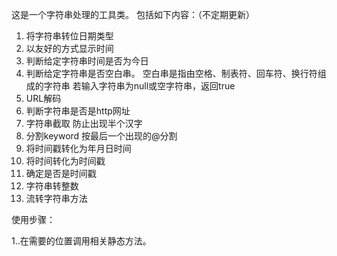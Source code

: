 这是一个字符串处理的工具类。
包括如下内容：（不定期更新）


1. 将字符串转位日期类型
2. 以友好的方式显示时间
3. 判断给定字符串时间是否为今日
4. 判断给定字符串是否空白串。 空白串是指由空格、制表符、回车符、换行符组成的字符串 若输入字符串为null或空字符串，返回true
5. URL解码
6. 判断字符串是否是http网址
7. 字符串截取 防止出现半个汉字 
8. 分割keyword 按最后一个出现的@分割
9. 将时间戳转化为年月日时间
10. 将时间转化为时间戳
11. 确定是否是时间戳
12. 字符串转整数
13. 流转字符串方法


使用步骤：

1..在需要的位置调用相关静态方法。